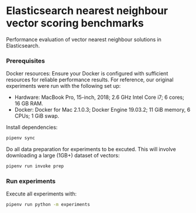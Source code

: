 # Elasticsearch nearest neighbour vector scoring benchmarks

Performance evaluation of vector nearest neighbour solutions
in Elasticsearch. 

### Prerequisites

Docker resources: Ensure your Docker is configured with sufficient
resources for reliable performance results. For reference, our original
experiments were run with the following set up:
- Hardware: MacBook Pro, 15-inch, 2018; 2.6 GHz Intel Core i7; 6 cores;
  16 GB RAM.
- Docker: Docker for Mac 2.1.0.3; Docker Engine 19.03.2; 11 GiB memory,
  6 CPUs; 1 GiB swap. 

Install dependencies:

```bash
pipenv sync
```

Do all data preparation for experiments to be excuted. This will involve
downloading a large (1GB+) dataset of vectors: 

```bash
pipenv run invoke prep
```

### Run experiments

Execute all experiments with:

```bash
pipenv run python -m experiments
```
